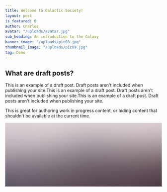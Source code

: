 ```yaml
---
title: Welcome to Galactic Society!
layout: post
is_featured: 0
author: Charles
avatar: "/uploads/avatar.jpg"
sub_heading: An introduction to the Galaxy
banner_image: "/uploads/pic03.jpg"
thumbnail_image: "/uploads/pic09.jpg"
tag: Demo
---
```


## What are draft posts?

This is an example of a draft post. Draft posts aren't included when publishing your site.This is an example of a draft post. Draft posts aren't included when publishing your site.This is an example of a draft post. Draft posts aren't included when publishing your site.

This is great for authoring work in progress content, or hiding content that shouldn't be available at the current time.

![](/uploads/pic02.jpg)
